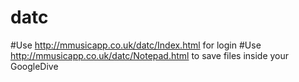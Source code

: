# datc

#Use http://mmusicapp.co.uk/datc/Index.html for login
#Use http://mmusicapp.co.uk/datc/Notepad.html to save files inside your GoogleDive

